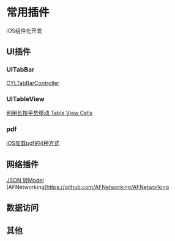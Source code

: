 # 常用插件
iOS组件化开发

## UI插件

### UITabBar

[CYLTabBarController](https://github.com/ChenYilong/CYLTabBarController)

### UITableView
[利用长按手势移动 Table View Cells](http://beyondvincent.com/2014/03/26/2014-03-26-cookbook-moving-table-view-cells-with-a-long-press-gesture/)
### pdf 
[iOS加载pdf的4种方式](https://github.com/fenglinyunshi/PDFViewAndDownload)

## 网络插件
[JSON 转Model](https://github.com/jsonmodel/jsonmodel)
(AFNetworking[https://github.com/AFNetworking/AFNetworking
## 数据访问

## 其他

